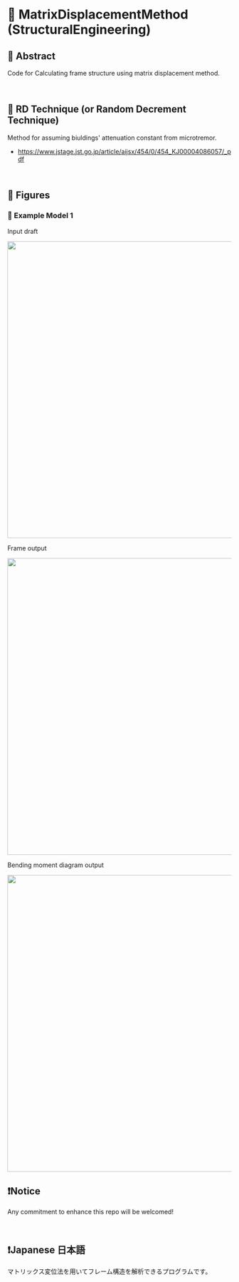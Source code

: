 # 💖 MatrixDisplacementMethod (StructuralEngineering)

## 🌟 Abstract

Code for Calculating frame structure using matrix displacement method.





<br>

## 🌟 RD Technique (or Random Decrement Technique)

Method for assuming biuldings' attenuation constant from microtremor.

* https://www.jstage.jst.go.jp/article/aijsx/454/0/454_KJ00004086057/_pdf






<br>

## 🌟 Figures

### 🎇 Example Model 1

Input draft

<img name="" src="https://github.com/aki32/aki32-utilities/raw/main/9_Assets/A10_MDM_TestModel1.jpg" width="666">

Frame output

<img name="" src="https://github.com/aki32/aki32-utilities/raw/main/9_Assets/A10_MDM_TestModel2.jpg" width="666">

Bending moment diagram output

<img name="" src="https://github.com/aki32/aki32-utilities/raw/main/9_Assets/A10_MDM_TestModel3.jpg" width="666">








<br>

## ❗Notice

Any commitment to enhance this repo will be welcomed!





<br>

## ❗Japanese 日本語

マトリックス変位法を用いてフレーム構造を解析できるプログラムです。





<br>
